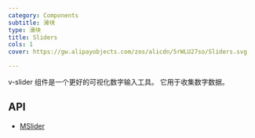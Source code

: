 ```yaml
---
category: Components
subtitle: 滑块
type: 滑块
title: Sliders
cols: 1
cover: https://gw.alipayobjects.com/zos/alicdn/5rWLU27so/Sliders.svg

---
```


v-slider 组件是一个更好的可视化数字输入工具。 它用于收集数字数据。

## API

- [MSlider](/docs/api/MSlider)